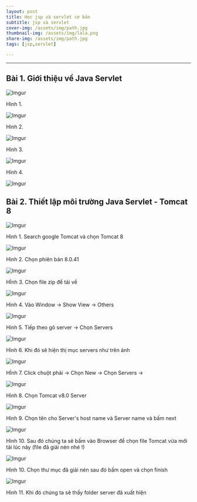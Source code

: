 ```yaml
---
layout: post
title: Học jsp và servlet cơ bản
subtitle: jsp và servlet
cover-img: /assets/img/path.jpg
thumbnail-img: /assets/img/lala.png
share-img: /assets/img/path.jpg
tags: [jsp,servlet]

---
```



<style TYPE="text/css">
code.has-jax {font: inherit; font-size: 100%; background: inherit; border: inherit;}
</style>
<script type="text/x-mathjax-config">
MathJax.Hub.Config({
    tex2jax: {
        inlineMath: [['$','$'], ['\\(','\\)']],
        skipTags: ['script', 'noscript', 'style', 'textarea', 'pre'] // removed 'code' entry
    }
});
MathJax.Hub.Queue(function() {
    var all = MathJax.Hub.getAllJax(), i;
    for(i = 0; i < all.length; i += 1) {
        all[i].SourceElement().parentNode.className += ' has-jax';
    }
});
</script>
<script type="text/javascript" src="https://cdnjs.cloudflare.com/ajax/libs/mathjax/2.7.4/MathJax.js?config=TeX-AMS_HTML-full"></script>

----------------

## Bài 1. Giới thiệu về Java Servlet


![Imgur](https://i.imgur.com/4l8xhZP.png)

Hình 1. 

![Imgur](https://i.imgur.com/huX6C5y.png)

Hình 2.

![Imgur](https://i.imgur.com/Npwwgvm.png)

Hình 3.

![Imgur](https://i.imgur.com/rqMhZhj.png)

Hình 4.

![Imgur](https://i.imgur.com/W11zHoa.png)

## Bài 2. Thiết lập môi trường Java Servlet - Tomcat 8

![Imgur](https://i.imgur.com/xMuUc6y.png)

Hình 1. Search google Tomcat và chọn Tomcat 8

![Imgur](https://i.imgur.com/Puyf4Ll.png)

Hình 2. Chọn phiên bản 8.0.41

![Imgur](https://i.imgur.com/N34LjDN.png)

HÌnh 3. Chọn file zip để tải về

![Imgur](https://i.imgur.com/YOgfDGc.png)

Hình 4. Vào Window -> Show View -> Others 

![Imgur](https://i.imgur.com/ivY3q6d.png)

Hình 5. Tiếp theo gõ server -> Chọn Servers

![Imgur](https://i.imgur.com/WhdaZBd.png)

Hình 6. Khi đó sẽ hiện thị mục servers như trên ảnh

![Imgur](https://i.imgur.com/qThywsQ.png)

HÌnh 7. Click chuột phải -> Chọn New -> Chọn Servers -> 

![Imgur](https://i.imgur.com/DgNOcS8.png)

Hình 8. Chọn Tomcat v8.0 Server

![Imgur](https://i.imgur.com/Y23RiYx.png)

Hình 9. Chọn tên cho Server's host name và Server name  và bấm next

![Imgur](https://i.imgur.com/JWIHtSv.png)

Hình 10. Sau đó chúng ta sẽ bấm vào Browser để chọn file Tomcat vừa mới tải lúc nãy (file đã giải nén nhé !)

![Imgur](https://i.imgur.com/nIn49zY.png)

Hình 10. Chọn thư mục đã giải nén sau đó bấm open và chọn finish

![Imgur](https://i.imgur.com/oZ3LFeg.png) 

Hình 11. Khi đó chúng ta sẽ thấy folder server đã xuất hiện











